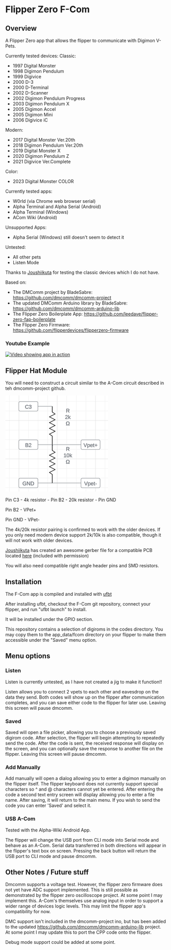 
# Flipper Zero F-Com

## Overview

A Flipper Zero app that allows the flipper to communicate with Digimon V-Pets.

Currently tested devices:
Classic:
- 1997 Digital Monster
- 1998 Digimon Pendulum
- 1999 Digivice
- 2000 D-3
- 2000 D-Terminal
- 2002 D-Scanner
- 2002 Digimon Pendulum Progress
- 2003 Digimon Pendulum X
- 2005 Digimon Accel
- 2005 Digimon Mini
- 2006 Digivice iC

Modern:
- 2017 Digital Monster Ver.20th
- 2018 Digimon Pendulum Ver.20th
- 2019 Digital Monster X
- 2020 Digimon Pendulum Z
- 2021 Digivice Ver.Complete

Color:
- 2023 Digital Monster COLOR

Currently tested apps:
- W0rld (via Chrome web browser serial)
- Alpha Terminal and Alpha Serial (Android)
- Alpha Terminal (Windows)
- ACom Wiki (Android)

Unsupported Apps:
- Alpha Serial (Windows) still doesn't seem to detect it

Untested:
- All other pets
- Listen Mode

Thanks to [Joushiikuta](https://www.youtube.com/@joushiikuta) for testing the classic devices which I do not have.

Based on:
- The DMComm project by BladeSabre: https://github.com/dmcomm/dmcomm-project
- The updated DMComm Arduino library by BladeSabre: https://github.com/dmcomm/dmcomm-arduino-lib
- The Flipper Zero Boilerplate App: https://github.com/leedave/flipper-zero-fap-boilerplate
- The Flipper Zero Firmware: https://github.com/flipperdevices/flipperzero-firmware

### Youtube Example

[![Video showing app in action](https://img.youtube.com/vi/pggRzHnXlF4/0.jpg)](https://www.youtube.com/watch?v=pggRzHnXlF4)

## Flipper Hat Module

You will need to construct a circuit similar to the A-Com circuit described in teh dmcomm-project github.

![Schematic](screenshots/flipper_vpet_circuit.png)

Pin C3 - 4k resistor - Pin B2 - 20k resistor - Pin GND

Pin B2 - VPet+

Pin GND - VPet-

The 4k/20k resistor pairing is confirmed to work with the older devices. If you only need modern device support 2k/10k is also compatible, though it will not work with older devices.

[Joushiikuta](https://www.youtube.com/@joushiikuta) has created an awesome gerber file for a compatible PCB located [here](pcb/20240225_FlipperZero_F-Com_PCB_Thickness_1.6mm_Gerber.zip) (included with permission)

You will also need compatible right angle header pins and SMD resistors.

## Installation

The F-Com app is compiled and installed with [ufbt](https://github.com/flipperdevices/flipperzero-ufbt)

After installing ufbt, checkout the F-Com git repository, connect your flipper, and run "ufbt launch" to install.

It will be installed under the GPIO section.

This repository contains a selection of digiroms in the codes directory. You may copy them to the app_data/fcom directory on your
flipper to make them accessible under the "Saved" menu option.

## Menu options

### Listen

Listen is currently untested, as I have not created a jig to make it function!!

Listen allows you to connect 2 vpets to each other and eavesdrop on the data they send. Both codes will show up on the flipper after communication completes, and you can save either code to the flipper for later use. Leaving this screen will pause dmcomm.

### Saved

Saved will open a file picker, allowing you to choose a previously saved digirom code. After selection, the flipper will begin attempting to repeatedly send the code. After the code is sent, the received response will display on the screen, and you can optionally save the response to another file on the flipper. Leaving this screen will pause dmcomm.

### Add Manually

Add manually will open a dialog allowing you to enter a digimon manually on the flipper itself. The flipper keyboard does not currently support special characters so ^ and @ characters cannot yet be entered. After entering the code a second text entry screen will display allowing you to enter a file name. After saving, it will return to the main menu. If you wish to send the code you can enter 'Saved' and select it.

### USB A-Com

Tested with the Alpha-Wiki Android App.

The flipper will change the USB port from CLI mode into Serial mode and behave as an A-Com. Serial data transferred in both directions will appear in the flipper's text box on screen. Pressing the back button will return the USB port to CLI mode and pause dmcomm.

## Other Notes / Future stuff

Dmcomm supports a voltage test. However, the flipper zero firmware does not yet have ADC support implemented. This is still possible as demonstrated by the flipper zero oscilloscope project. At some point I may implement this. A-Com's themselves use analog input in order to support a wider range of devices logic levels. This may limit the flipper app's compatibility for now.

DMC support isn't included in the dmcomm-project ino, but has been added to the updated https://github.com/dmcomm/dmcomm-arduino-lib project. At some point I may update this to port the CPP code onto the flipper.

Debug mode support could be added at some point.
